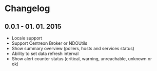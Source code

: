 Changelog
=========

0.0.1 - 01. 01. 2015
--------------------
* Locale support
* Support Centreon Broker or NDOUtils
* Show summary overview (pollers, hosts and services status)
* Ability to set data refresh interval
* Show alert counter status (critical, warning, unreachable, unknown or ok)
